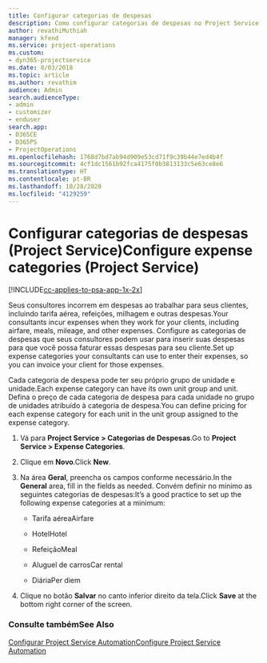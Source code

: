 ```yaml
---
title: Configurar categorias de despesas
description: Como configurar categorias de despesas no Project Service
author: revathiMuthiah
manager: kfend
ms.service: project-operations
ms.custom:
- dyn365-projectservice
ms.date: 8/03/2018
ms.topic: article
ms.author: revathim
audience: Admin
search.audienceType:
- admin
- customizer
- enduser
search.app:
- D365CE
- D365PS
- ProjectOperations
ms.openlocfilehash: 1768d7bd7ab94d909e53cd71f9c39b44e7ed4b4f
ms.sourcegitcommit: 4cf1dc1561b92fca4175f0b3813133c5e63ce8e6
ms.translationtype: HT
ms.contentlocale: pt-BR
ms.lasthandoff: 10/28/2020
ms.locfileid: "4129259"
---
```

# <a name="configure-expense-categories-project-service"></a><span data-ttu-id="eb725-103">Configurar categorias de despesas (Project Service)</span><span class="sxs-lookup"><span data-stu-id="eb725-103">Configure expense categories (Project Service)</span></span>

[!INCLUDE[cc-applies-to-psa-app-1x-2x](../includes/cc-applies-to-psa-app-1x-2x.md)]

<span data-ttu-id="eb725-104">Seus consultores incorrem em despesas ao trabalhar para seus clientes, incluindo tarifa aérea, refeições, milhagem e outras despesas.</span><span class="sxs-lookup"><span data-stu-id="eb725-104">Your consultants incur expenses when they work for your clients, including airfare, meals, mileage, and other expenses.</span></span> <span data-ttu-id="eb725-105">Configure as categorias de despesas que seus consultores podem usar para inserir suas despesas para que você possa faturar essas despesas para seu cliente.</span><span class="sxs-lookup"><span data-stu-id="eb725-105">Set up expense categories your consultants can use to enter their expenses, so you can invoice your client for those expenses.</span></span>  
  
<span data-ttu-id="eb725-106">Cada categoria de despesa pode ter seu próprio grupo de unidade e unidade.</span><span class="sxs-lookup"><span data-stu-id="eb725-106">Each expense category can have its own unit group and unit.</span></span> <span data-ttu-id="eb725-107">Defina o preço de cada categoria de despesa para cada unidade no grupo de unidades atribuído à categoria de despesa.</span><span class="sxs-lookup"><span data-stu-id="eb725-107">You can define pricing for each expense category for each unit in the unit group assigned to the expense category.</span></span>  
  
1.  <span data-ttu-id="eb725-108">Vá para **Project Service > Categorias de Despesas**.</span><span class="sxs-lookup"><span data-stu-id="eb725-108">Go to **Project Service > Expense Categories**.</span></span>  
  
2.  <span data-ttu-id="eb725-109">Clique em **Novo**.</span><span class="sxs-lookup"><span data-stu-id="eb725-109">Click **New**.</span></span>  
  
3.  <span data-ttu-id="eb725-110">Na área **Geral**, preencha os campos conforme necessário.</span><span class="sxs-lookup"><span data-stu-id="eb725-110">In the **General** area, fill in the fields as needed.</span></span> <span data-ttu-id="eb725-111">Convém definir no mínimo as seguintes categorias de despesas:</span><span class="sxs-lookup"><span data-stu-id="eb725-111">It’s a good practice to set up the following expense categories at a minimum:</span></span>  
  
    -   <span data-ttu-id="eb725-112">Tarifa aérea</span><span class="sxs-lookup"><span data-stu-id="eb725-112">Airfare</span></span>  
  
    -   <span data-ttu-id="eb725-113">Hotel</span><span class="sxs-lookup"><span data-stu-id="eb725-113">Hotel</span></span>  
  
    -   <span data-ttu-id="eb725-114">Refeição</span><span class="sxs-lookup"><span data-stu-id="eb725-114">Meal</span></span>  
  
    -   <span data-ttu-id="eb725-115">Aluguel de carros</span><span class="sxs-lookup"><span data-stu-id="eb725-115">Car rental</span></span>  
  
    -   <span data-ttu-id="eb725-116">Diária</span><span class="sxs-lookup"><span data-stu-id="eb725-116">Per diem</span></span>  
  
4.  <span data-ttu-id="eb725-117">Clique no botão **Salvar** no canto inferior direito da tela.</span><span class="sxs-lookup"><span data-stu-id="eb725-117">Click **Save** at the bottom right corner of the screen.</span></span>  
  
### <a name="see-also"></a><span data-ttu-id="eb725-118">Consulte também</span><span class="sxs-lookup"><span data-stu-id="eb725-118">See Also</span></span>  
 [<span data-ttu-id="eb725-119">Configurar Project Service Automation</span><span class="sxs-lookup"><span data-stu-id="eb725-119">Configure Project Service Automation</span></span>](../psa/configure.md)
